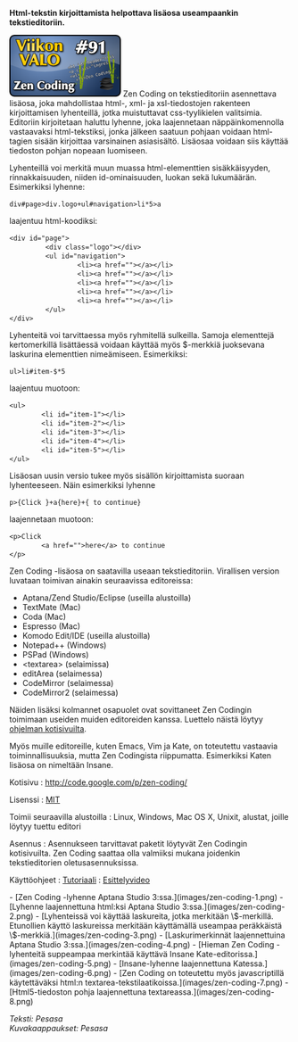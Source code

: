 <!--
Title: 2x39 Zen Coding - Viikon VALO #91
Date: 2012/09/23
Pageimage: valo91-zencoding.png
Tags: Linux,Windows,Mac OS X,Ohjelmointi
-->

**Html-tekstin kirjoittamista helpottava lisäosa useampaankin
tekstieditoriin.**

![](images/valo91-zencoding.png "fig:valo91-zencoding.png") Zen Coding on
tekstieditoriin asennettava lisäosa, joka mahdollistaa html-, xml- ja
xsl-tiedostojen rakenteen kirjoittamisen lyhenteillä, jotka muistuttavat
css-tyylikielen valitsimia. Editoriin kirjoitetaan haluttu lyhenne, joka
laajennetaan näppäinkomennolla vastaavaksi html-tekstiksi, jonka jälkeen
saatuun pohjaan voidaan html-tagien sisään kirjoittaa varsinainen
asiasisältö. Lisäosaa voidaan siis käyttää tiedoston pohjan nopeaan
luomiseen.

Lyhenteillä voi merkitä muun muassa html-elementtien sisäkkäisyyden,
rinnakkaisuuden, niiden id-ominaisuuden, luokan sekä lukumäärän.
Esimerkiksi lyhenne:

```
div#page>div.logo+ul#navigation>li*5>a
```

laajentuu html-koodiksi:

```
<div id="page">
         <div class="logo"></div>
         <ul id="navigation">
                 <li><a href=""></a></li>
                 <li><a href=""></a></li>
                 <li><a href=""></a></li>
                 <li><a href=""></a></li>
                 <li><a href=""></a></li>
         </ul>
</div>
```

Lyhenteitä voi tarvittaessa myös ryhmitellä sulkeilla. Samoja
elementtejä kertomerkillä lisättäessä voidaan käyttää myös \$-merkkiä
juoksevana laskurina elementtien nimeämiseen. Esimerkiksi:

```
ul>li#item-$*5
```

laajentuu muotoon:

```
<ul>
        <li id="item-1"></li>
        <li id="item-2"></li>
        <li id="item-3"></li>
        <li id="item-4"></li>
        <li id="item-5"></li>
</ul>
```

Lisäosan uusin versio tukee myös sisällön kirjoittamista suoraan
lyhenteeseen. Näin esimerkiksi lyhenne

```
p>{Click }+a{here}+{ to continue}
```

laajennetaan muotoon:

```
<p>Click 
        <a href="">here</a> to continue
</p>
```

Zen Coding -lisäosa on saatavilla useaan tekstieditoriin. Virallisen
version luvataan toimivan ainakin seuraavissa editoreissa:

-   Aptana/Zend Studio/Eclipse (useilla alustoilla)
-   TextMate (Mac)
-   Coda (Mac)
-   Espresso (Mac)
-   Komodo Edit/IDE (useilla alustoilla)
-   Notepad++ (Windows)
-   PSPad (Windows)
-   &lt;textarea&gt;
    (selaimissa)
-   editArea (selaimessa)
-   CodeMirror (selaimessa)
-   CodeMirror2 (selaimessa)

Näiden lisäksi kolmannet osapuolet ovat sovittaneet Zen Codingin
toimimaan useiden muiden editoreiden kanssa. Luettelo näistä löytyy
[ohjelman kotisivuilta](http://code.google.com/p/zen-coding/).

Myös muille editoreille, kuten Emacs, Vim ja Kate, on toteutettu
vastaavia toiminnallisuuksia, mutta Zen Codingista riippumatta.
Esimerkiksi Katen lisäosa on nimeltään Insane.

Kotisivu
:   <http://code.google.com/p/zen-coding/>

Lisenssi
:   [MIT](MIT)

Toimii seuraavilla alustoilla
:   Linux, Windows, Mac OS X, Unixit, alustat, joille löytyy tuettu
    editori

Asennus
:   Asennukseen tarvittavat paketit löytyvät Zen Codingin kotisivuilta.
    Zen Coding saattaa olla valmiiksi mukana joidenkin tekstieditorien
    oletusasennuksissa.

Käyttöohjeet
:   [Tutoriaali](http://coding.smashingmagazine.com/2009/11/21/zen-coding-a-new-way-to-write-html-code/)
:   [Esittelyvideo](http://vimeo.com/7405114)

<div class="psgallery" markdown="1">
-   [Zen Coding -lyhenne Aptana Studio 3:ssa.](images/zen-coding-1.png)
-   [Lyhenne laajennettuna html:ksi Aptana Studio
    3:ssa.](images/zen-coding-2.png)
-   [Lyhenteissä voi käyttää laskureita, jotka merkitään \$-merkillä.
    Etunollien käyttö laskureissa merkitään käyttämällä useampaa
    peräkkäistä \$-merkkiä.](images/zen-coding-3.png)
-   [Laskurimerkinnät laajennettuina Aptana Studio
    3:ssa.](images/zen-coding-4.png)
-   [Hieman Zen Coding -lyhenteitä suppeampaa merkintää käyttävä Insane
    Kate-editorissa.](images/zen-coding-5.png)
-   [Insane-lyhenne laajennettuna Katessa.](images/zen-coding-6.png)
-   [Zen Coding on toteutettu myös javascriptillä käytettäväksi html:n
    textarea-tekstilaatikoissa.](images/zen-coding-7.png)
-   [Html5-tiedoston pohja laajennettuna
    textareassa.](images/zen-coding-8.png)
</div>

*Teksti: Pesasa* <br />
*Kuvakaappaukset: Pesasa*
